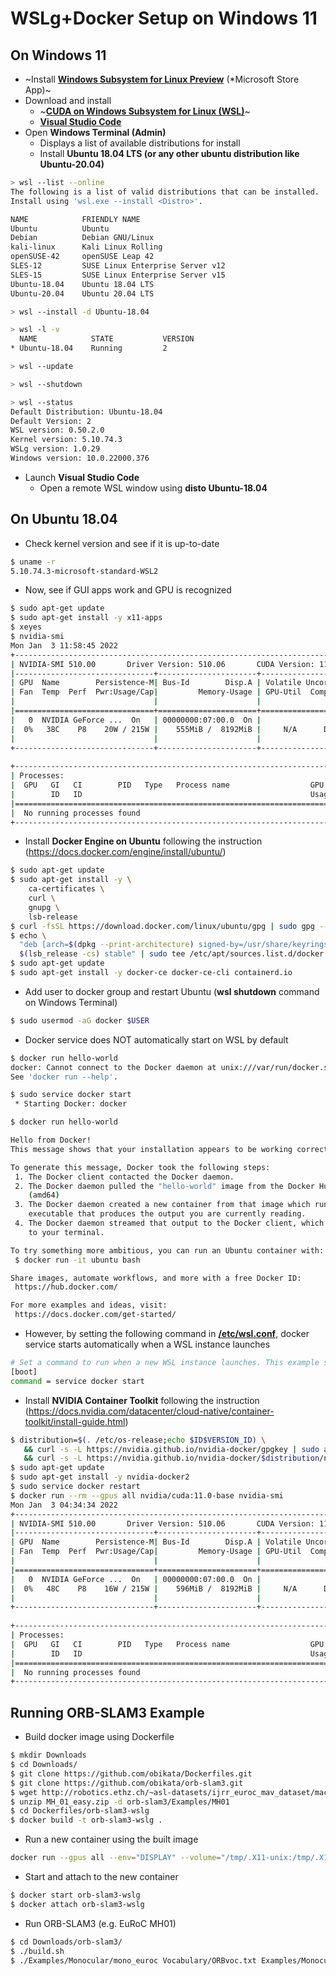 # WSLg+Docker Setup on Windows 11

## On Windows 11
- ~Install [**Windows Subsystem for Linux Preview**](https://www.microsoft.com/store/productId/9P9TQF7MRM4R) (*Microsoft Store App)~
- Download and install
  - ~[**CUDA on Windows Subsystem for Linux (WSL)**](https://developer.nvidia.com/cuda/wsl/download)~
  - [**Visual Studio Code**](https://code.visualstudio.com/download)
- Open **Windows Terminal (Admin)**
  - Displays a list of available distributions for install
  - Install **Ubuntu 18.04 LTS (or any other ubuntu distribution like Ubuntu-20.04)**

```bash
> wsl --list --online
The following is a list of valid distributions that can be installed.
Install using 'wsl.exe --install <Distro>'.

NAME            FRIENDLY NAME
Ubuntu          Ubuntu
Debian          Debian GNU/Linux
kali-linux      Kali Linux Rolling
openSUSE-42     openSUSE Leap 42
SLES-12         SUSE Linux Enterprise Server v12
SLES-15         SUSE Linux Enterprise Server v15
Ubuntu-18.04    Ubuntu 18.04 LTS
Ubuntu-20.04    Ubuntu 20.04 LTS

> wsl --install -d Ubuntu-18.04

> wsl -l -v
  NAME            STATE           VERSION
* Ubuntu-18.04    Running         2

> wsl --update

> wsl --shutdown

> wsl --status
Default Distribution: Ubuntu-18.04
Default Version: 2
WSL version: 0.50.2.0
Kernel version: 5.10.74.3
WSLg version: 1.0.29
Windows version: 10.0.22000.376
```

- Launch **Visual Studio Code**
  - Open a remote WSL window using **disto Ubuntu-18.04**

## On Ubuntu 18.04
- Check kernel version and see if it is up-to-date

```bash
$ uname -r
5.10.74.3-microsoft-standard-WSL2
```

- Now, see if GUI apps work and GPU is recognized
```bash
$ sudo apt-get update
$ sudo apt-get install -y x11-apps
$ xeyes
$ nvidia-smi
Mon Jan  3 11:58:45 2022       
+-----------------------------------------------------------------------------+
| NVIDIA-SMI 510.00       Driver Version: 510.06       CUDA Version: 11.6     |
|-------------------------------+----------------------+----------------------+
| GPU  Name        Persistence-M| Bus-Id        Disp.A | Volatile Uncorr. ECC |
| Fan  Temp  Perf  Pwr:Usage/Cap|         Memory-Usage | GPU-Util  Compute M. |
|                               |                      |               MIG M. |
|===============================+======================+======================|
|   0  NVIDIA GeForce ...  On   | 00000000:07:00.0  On |                  N/A |
|  0%   38C    P8    20W / 215W |    555MiB /  8192MiB |     N/A      Default |
|                               |                      |                  N/A |
+-------------------------------+----------------------+----------------------+
                                                                               
+-----------------------------------------------------------------------------+
| Processes:                                                                  |
|  GPU   GI   CI        PID   Type   Process name                  GPU Memory |
|        ID   ID                                                   Usage      |
|=============================================================================|
|  No running processes found                                                 |
+-----------------------------------------------------------------------------+
```

- Install **Docker Engine on Ubuntu** following the instruction (https://docs.docker.com/engine/install/ubuntu/)
```bash
$ sudo apt-get update
$ sudo apt-get install -y \
    ca-certificates \
    curl \
    gnupg \
    lsb-release
$ curl -fsSL https://download.docker.com/linux/ubuntu/gpg | sudo gpg --dearmor -o /usr/share/keyrings/docker-archive-keyring.gpg
$ echo \
  "deb [arch=$(dpkg --print-architecture) signed-by=/usr/share/keyrings/docker-archive-keyring.gpg] https://download.docker.com/linux/ubuntu \
  $(lsb_release -cs) stable" | sudo tee /etc/apt/sources.list.d/docker.list > /dev/null
$ sudo apt-get update
$ sudo apt-get install -y docker-ce docker-ce-cli containerd.io
```

- Add user to docker group and restart Ubuntu (**wsl shutdown** command on Windows Terminal)
```bash
$ sudo usermod -aG docker $USER
```

- Docker service does NOT automatically start on WSL by default
```bash
$ docker run hello-world
docker: Cannot connect to the Docker daemon at unix:///var/run/docker.sock. Is the docker daemon running?.
See 'docker run --help'.

$ sudo service docker start
 * Starting Docker: docker 

$ docker run hello-world

Hello from Docker!
This message shows that your installation appears to be working correctly.

To generate this message, Docker took the following steps:
 1. The Docker client contacted the Docker daemon.
 2. The Docker daemon pulled the "hello-world" image from the Docker Hub.
    (amd64)
 3. The Docker daemon created a new container from that image which runs the
    executable that produces the output you are currently reading.
 4. The Docker daemon streamed that output to the Docker client, which sent it
    to your terminal.

To try something more ambitious, you can run an Ubuntu container with:
 $ docker run -it ubuntu bash

Share images, automate workflows, and more with a free Docker ID:
 https://hub.docker.com/

For more examples and ideas, visit:
 https://docs.docker.com/get-started/
```

- However, by setting the following command in [**/etc/wsl.conf**](https://docs.microsoft.com/en-us/windows/wsl/wsl-config#wslconf), docker service starts automatically when a WSL instance launches
```bash
# Set a command to run when a new WSL instance launches. This example starts the Docker container service.
[boot]
command = service docker start
```

- Install **NVIDIA Container Toolkit** following the instruction (https://docs.nvidia.com/datacenter/cloud-native/container-toolkit/install-guide.html)
```bash
$ distribution=$(. /etc/os-release;echo $ID$VERSION_ID) \
   && curl -s -L https://nvidia.github.io/nvidia-docker/gpgkey | sudo apt-key add - \
   && curl -s -L https://nvidia.github.io/nvidia-docker/$distribution/nvidia-docker.list | sudo tee /etc/apt/sources.list.d/nvidia-docker.list
$ sudo apt-get update
$ sudo apt-get install -y nvidia-docker2
$ sudo service docker restart
$ docker run --rm --gpus all nvidia/cuda:11.0-base nvidia-smi
Mon Jan  3 04:34:34 2022       
+-----------------------------------------------------------------------------+
| NVIDIA-SMI 510.00       Driver Version: 510.06       CUDA Version: 11.6     |
|-------------------------------+----------------------+----------------------+
| GPU  Name        Persistence-M| Bus-Id        Disp.A | Volatile Uncorr. ECC |
| Fan  Temp  Perf  Pwr:Usage/Cap|         Memory-Usage | GPU-Util  Compute M. |
|                               |                      |               MIG M. |
|===============================+======================+======================|
|   0  NVIDIA GeForce ...  On   | 00000000:07:00.0  On |                  N/A |
|  0%   48C    P8    16W / 215W |    596MiB /  8192MiB |     N/A      Default |
|                               |                      |                  N/A |
+-------------------------------+----------------------+----------------------+
                                                                               
+-----------------------------------------------------------------------------+
| Processes:                                                                  |
|  GPU   GI   CI        PID   Type   Process name                  GPU Memory |
|        ID   ID                                                   Usage      |
|=============================================================================|
|  No running processes found                                                 |
+-----------------------------------------------------------------------------+
```
## Running ORB-SLAM3 Example

- Build docker image using Dockerfile
```bash
$ mkdir Downloads
$ cd Downloads/
$ git clone https://github.com/obikata/Dockerfiles.git
$ git clone https://github.com/obikata/orb-slam3.git
$ wget http://robotics.ethz.ch/~asl-datasets/ijrr_euroc_mav_dataset/machine_hall/MH_01_easy/MH_01_easy.zip
$ unzip MH_01_easy.zip -d orb-slam3/Examples/MH01
$ cd Dockerfiles/orb-slam3-wslg
$ docker build -t orb-slam3-wslg .
```

- Run a new container using the built image
```bash
docker run --gpus all --env="DISPLAY" --volume="/tmp/.X11-unix:/tmp/.X11-unix:rw" --name orb-slam3-wslg -d -it --mount type=bind,src=/home/obikata/Downloads,dst=/home/obikata/Downloads orb-slam3-wslg
```

- Start and attach to the new container
```bash
$ docker start orb-slam3-wslg
$ docker attach orb-slam3-wslg
```

- Run ORB-SLAM3 (e.g. EuRoC MH01)
```bash
$ cd Downloads/orb-slam3/
$ ./build.sh
$ ./Examples/Monocular/mono_euroc Vocabulary/ORBvoc.txt Examples/Monocular/EuRoC.yaml Examples/MH01/ Examples/Monocular/EuRoC_TimeStamps/MH01.txt
```

